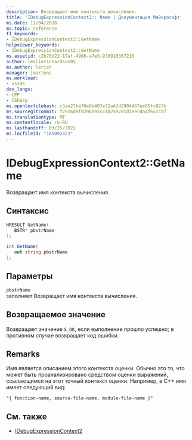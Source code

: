 ```yaml
---
description: Возвращает имя контекста вычисления.
title: 'IDebugExpressionContext2:: Name | Документация Майкрософт'
ms.date: 11/04/2016
ms.topic: reference
f1_keywords:
- IDebugExpressionContext2::GetName
helpviewer_keywords:
- IDebugExpressionContext2::GetName
ms.assetid: c2b70d22-17af-4986-a7e3-930910367216
author: leslierichardson95
ms.author: lerich
manager: jmartens
ms.workload:
- vssdk
dev_langs:
- CPP
- CSharp
ms.openlocfilehash: c3aa27ba70e0b407e72a42d2904467ee85fc027b
ms.sourcegitcommit: f2916d8fd296b92cc402597d1d1eecda4f6cccbf
ms.translationtype: MT
ms.contentlocale: ru-RU
ms.lasthandoff: 03/25/2021
ms.locfileid: "105092323"
---
```

# <a name="idebugexpressioncontext2getname"></a>IDebugExpressionContext2::GetName
Возвращает имя контекста вычисления.

## <a name="syntax"></a>Синтаксис

```cpp
HRESULT GetName( 
   BSTR* pbstrName
);
```

```csharp
int GetName( 
   out string pbstrName
);
```

## <a name="parameters"></a>Параметры
`pbstrName`\
заполняет Возвращает имя контекста вычисления.

## <a name="return-value"></a>Возвращаемое значение
 Возвращает значение `S_OK`, если выполнение прошло успешно; в противном случае возвращает код ошибки.

## <a name="remarks"></a>Remarks
 Имя является описанием этого контекста оценки. Обычно это то, что может быть проанализировано средством оценки выражений, ссылающимся на этот точный контекст оценки. Например, в C++ имя имеет следующий вид:

```
"{ function-name, source-file-name, module-file-name }"
```

## <a name="see-also"></a>См. также
- [IDebugExpressionContext2](../../../extensibility/debugger/reference/idebugexpressioncontext2.md)
